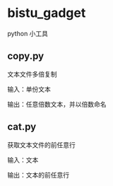 bistu_gadget
==========

python 小工具

copy.py
----
文本文件多倍复制

输入：单份文本

输出：任意倍数文本，并以倍数命名

cat.py
----
获取文本文件的前任意行

输入：文本

输出：文本的前任意行